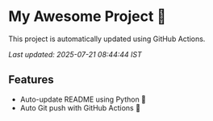 # My Awesome Project 🚀

This project is automatically updated using GitHub Actions.

_Last updated: 2025-07-21 08:44:44 IST_

## Features
- Auto-update README using Python 🐍
- Auto Git push with GitHub Actions 🤖
